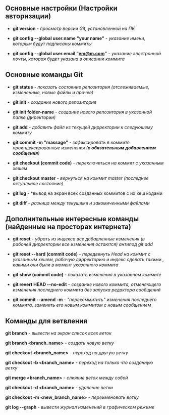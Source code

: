 ## Основные настройки (Настройки авторизации)
+ **git version** - *просмотр версии Git, установленной на ПК*

+ **git config --global user.name "your name"** - *указание имени, которым будут подписаны коммиты*

+ **git config --global user.email "em@m.com"** - *указание электронной почты, которая будет указана в описании коммита*

## Основные команды Git

+ **git status** - *показать состояние репозитория (отслеживаемые, измененные, новые файлы и прочее)*

+ **git init** - *создание нового репозитория*

+ **git init folder-name** - *создание нового репозитория в указанной папке (директории)*

+ **git add** - *добавить файл из текущей дирректории к следующему коммиту*

+ **git commit -m "massage"** - *зафиксировать в коммите проиндексированные изменения (_**с обязательным добавлением сообщения**_)*

+ **git checkout (commit code)** - *переключиться на коммит с указанным хешем*

+ **git checkout master** - *вернуться на коммит master (последнее актуальное состояние)*

+ **git log** - *вывод на экран всех созданных коммитов с их хеш кодами

+ **git diff** - *разница между текущими и закомиченными файлами*

## Дополнительные интересные команды (найденные на просторах интернета)

+ **git reset** - *убрать из индекса все добавленные изменения (в рабочей дирректории все изменения остаются) антипод git add*

+ **git reset --hard (commit code)** - *передвинуть Head на коммит с указанным хешем, рабочую дирректорию и индекс сделать такими , какими они были в момент указанного коммита*

+ **git show (commit code)** - *показать изменения в указанном коммите*

+ **git revert HEAD --no-edit** - *создание нового коммита, отменяющего изменения последнего коммита без запуска редактора сообщений*

+ **git commit --amend -m** - *"перекоммитить" изменения последнего коммита, заменить его новым коммитом с новым сообщением*

## Команды для ветвления

**git branch** - *вывести на экран список всех веток*

**git branch <branch_name>** - *создать новую ветку*

**git checkout <branch_name>** - *переход на другую ветку*

**git checkout -b <branch_name>** - *переход на только что созданную ветку*

**git merge <branch_name>** - *слияние веток между собой*

**git checkout -d <branch_name>** - *удаление ветки*

**git checkout -m <new_branch_name>** - *переименовать ветку*

**git log --graph** - *вывести журнал изменений в графическом режиме*